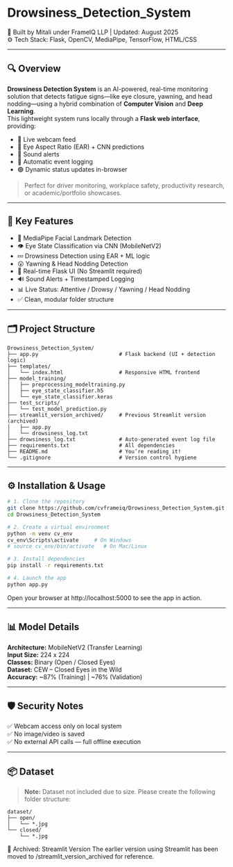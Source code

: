 # Drowsiness_Detection_System

🚀 Built by Mitali under FrameIQ LLP | Updated: August 2025  
⚙️ Tech Stack: Flask, OpenCV, MediaPipe, TensorFlow, HTML/CSS

---

## 🔍 Overview

**Drowsiness Detection System** is an AI-powered, real-time monitoring solution that detects fatigue signs—like eye closure, yawning, and head nodding—using a hybrid combination of **Computer Vision** and **Deep Learning**.  
This lightweight system runs locally through a **Flask web interface**, providing:

- 🎥 Live webcam feed  
- 🧠 Eye Aspect Ratio (EAR) + CNN predictions  
- 🔔 Sound alerts  
- 📜 Automatic event logging  
- 🟢 Dynamic status updates in-browser

> Perfect for driver monitoring, workplace safety, productivity research, or academic/portfolio showcases.

---

## 🧠 Key Features

- 🧍 MediaPipe Facial Landmark Detection  
- 👁️ Eye State Classification via CNN (MobileNetV2)  
- 💤 Drowsiness Detection using EAR + ML logic  
- 😮 Yawning & Head Nodding Detection  
- 🛜 Real-time Flask UI (No Streamlit required)  
- 🔊 Sound Alerts + Timestamped Logging  
- 📊 Live Status: Attentive / Drowsy / Yawning / Head Nodding  
- ✅ Clean, modular folder structure  

---

## 🗂️ Project Structure
```
Drowsiness_Detection_System/
├── app.py                          # Flask backend (UI + detection logic)
├── templates/
│   └── index.html                  # Responsive HTML frontend
├── model_training/
│   ├── preprocessing_modeltraining.py
│   ├── eye_state_classifier.h5
│   └── eye_state_classifier.keras
├── test_scripts/
│   └── test_model_prediction.py
├── streamlit_version_archived/     # Previous Streamlit version (archived)
│   ├── app.py
│   └── drowsiness_log.txt
├── drowsiness_log.txt              # Auto-generated event log file
├── requirements.txt                # All dependencies
├── README.md                       # You’re reading it!
└── .gitignore                      # Version control hygiene
```

---

## ⚙️ Installation & Usage

```bash
# 1. Clone the repository
git clone https://github.com/cvframeiq/Drowsiness_Detection_System.git
cd Drowsiness_Detection_System

# 2. Create a virtual environment
python -m venv cv_env
cv_env\Scripts\activate     # On Windows
# source cv_env/bin/activate   # On Mac/Linux

# 3. Install dependencies
pip install -r requirements.txt

# 4. Launch the app
python app.py
```
Open your browser at http://localhost:5000 to see the app in action.


---

## 📊 Model Details

**Architecture:** MobileNetV2 (Transfer Learning)  
**Input Size:** 224 x 224  
**Classes:** Binary (Open / Closed Eyes)  
**Dataset:** CEW – Closed Eyes in the Wild  
**Accuracy:** ~87% (Training) | ~76% (Validation)

---

## 🛡️ Security Notes

✅ Webcam access only on local system  
✅ No image/video is saved  
✅ No external API calls — full offline execution

---

## 📦 Dataset

> **Note:** Dataset not included due to size. Please create the following folder structure:

```
dataset/
├── open/
│   └── *.jpg
└── closed/
    └── *.jpg
```

📌 Archived: Streamlit Version
The earlier version using Streamlit has been moved to /streamlit_version_archived for reference.


